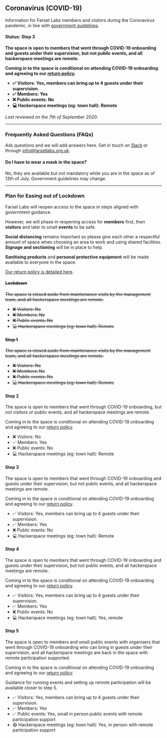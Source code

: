 ## Coronavirus (COVID-19)

Information for Farset Labs members and visitors during the Coronavirus pandemic, in line with [government guidelines](https://www.executiveoffice-ni.gov.uk/sites/default/files/publications/execoffice/our-approach-to-decision-making-summary-120520.pdf).

#### **Status: Step 3**

**The space is open to members that went through COVID-19 onboarding and guests under their supervision, but not public events, and all hackerspace meetings are remote.**

**Coming in to the space is conditional on attending COVID-19 onboarding and agreeing to our [return policy].**

* **✅ Visitors: Yes, members can bring up to 4 guests under their supervision.**
* **✅ Members: Yes**
* **❌ Public events: No**
* **💻 Hackerspace meetings (eg: town hall): Remote**

_Last reviewed on the 7th of September 2020._

---

### Frequently Asked Questions (FAQs)

Ask questions and we will add answers here. Get in touch on [Slack] or through [info@farsetlabs.org.uk].

#### Do I have to wear a mask in the space?

No, they are available but not mandatory while you are in the space as of 13th of July. Government guidelines may change.

[Slack]:{{site.social.slack}}
[info@farsetlabs.org.uk]:mailto:info@farsetlabs.org.uk

---

### Plan for Easing out of Lockdown

Farset Labs will reopen access to the space in steps aligned with government guidance.

However, we will phase in reopening access for **members** first, then **visitors** and later to small **events** to be safe.

**Social distancing** remains important so please give each other a respectful amount of space when choosing an area
to work and using shared facilities. **Signage and sectioning** will be in place to help.

**Sanitising products** and **personal protective equipment** will be made available to everyone in the space.

[Our return policy is detailed here](/about/coronavirus_return_policy).

#### ~~Lockdown~~

~~The space is closed aside from maintenance visits by the management team, and all hackerspace meetings are remote.~~

* ~~❌ Visitors: No~~
* ~~❌ Members: No~~
* ~~❌ Public events: No~~
* ~~💻 Hackerspace meetings (eg: town hall): Remote~~

#### ~~Step 1~~

~~The space is closed aside from maintenance visits by the management team, and all hackerspace meetings are remote.~~

* ~~❌ Visitors: No~~
* ~~❌ Members: No~~
* ~~❌ Public events: No~~
* ~~💻 Hackerspace meetings (eg: town hall): Remote~~

#### Step 2

The space is open to members that went through COVID-19 onboarding, but not visitors or public events, and all hackerspace meetings are remote.

Coming in to the space is conditional on attending COVID-19 onboarding and agreeing to our [return policy].

* ❌ Visitors: No
* ✅ Members: Yes
* ❌ Public events: No
* 💻 Hackerspace meetings (eg: town hall): Remote

#### Step 3

The space is open to members that went through COVID-19 onboarding and guests under their supervision, but not public events, and all hackerspace meetings are remote.

Coming in to the space is conditional on attending COVID-19 onboarding and agreeing to our [return policy].

* ✅ Visitors: Yes, members can bring up to 4 guests under their supervision.
* ✅ Members: Yes
* ❌ Public events: No
* 💻 Hackerspace meetings (eg: town hall): Remote

#### Step 4

The space is open to members that went through COVID-19 onboarding and guests under their supervision, but not public events, and all hackerspace meetings are remote.

Coming in to the space is conditional on attending COVID-19 onboarding and agreeing to our [return policy].

* ✅ Visitors: Yes, members can bring up to 4 guests under their supervision.
* ✅ Members: Yes
* ❌ Public events: No
* 💻 Hackerspace meetings (eg: town hall): Yes, remote

#### Step 5

The space is open to members and small public events with organisers that went through COVID-19 onboarding who can bring in guests under their supervision, and all hackerspace meetings are back in the space with remote participation supported.

Coming in to the space is conditional on attending COVID-19 onboarding and agreeing to our [return policy].

Guidance for running events and setting up remote participation will be available closer to step 5.

* ✅ Visitors:                                Yes, members can bring up to 4 guests under their supervision.
* ✅ Members:                                 Yes
* ✅ Public events:                           Yes, small in person public events with remote participation support
* 😷 Hackerspace meetings (eg: town hall):    Yes, in person with remote participation support

[return policy]:/about/coronavirus_return_policy
